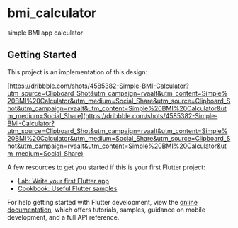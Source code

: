 # bmi_calculator

simple BMI app calculator

## Getting Started

This project is an implementation of this design:

[https://dribbble.com/shots/4585382-Simple-BMI-Calculator?utm_source=Clipboard_Shot&utm_campaign=rvaalt&utm_content=Simple%20BMI%20Calculator&utm_medium=Social_Share&utm_source=Clipboard_Shot&utm_campaign=rvaalt&utm_content=Simple%20BMI%20Calculator&utm_medium=Social_Share](https://dribbble.com/shots/4585382-Simple-BMI-Calculator?utm_source=Clipboard_Shot&utm_campaign=rvaalt&utm_content=Simple%20BMI%20Calculator&utm_medium=Social_Share&utm_source=Clipboard_Shot&utm_campaign=rvaalt&utm_content=Simple%20BMI%20Calculator&utm_medium=Social_Share)


A few resources to get you started if this is your first Flutter project:

- [Lab: Write your first Flutter app](https://docs.flutter.dev/get-started/codelab)
- [Cookbook: Useful Flutter samples](https://docs.flutter.dev/cookbook)

For help getting started with Flutter development, view the
[online documentation](https://docs.flutter.dev/), which offers tutorials,
samples, guidance on mobile development, and a full API reference.

